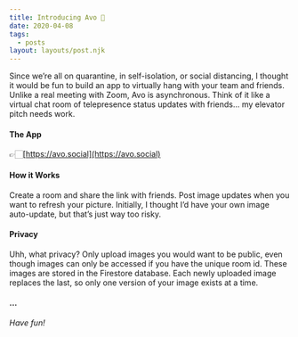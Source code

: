 ```yaml
---
title: Introducing Avo 🥑
date: 2020-04-08
tags:
  - posts
layout: layouts/post.njk
---
```


Since we’re all on quarantine, in self-isolation, or social distancing, I thought it would be fun to build an app to virtually hang with your team and friends. Unlike a real meeting with Zoom, Avo is asynchronous. Think of it like a virtual chat room of telepresence status updates with friends… my elevator pitch needs work.

#### The App

👉🏻[https://avo.social](https://avo.social)

#### How it Works

Create a room and share the link with friends. Post image updates when you want to refresh your picture.
Initially, I thought I’d have your own image auto-update, but that’s just way too risky.

#### Privacy

Uhh, what privacy? Only upload images you would want to be public, even though images can only be accessed if you have the unique room id. These images are stored in the Firestore database. Each newly uploaded image replaces the last, so only one version of your image exists at a time.

#### ...

_Have fun!_
